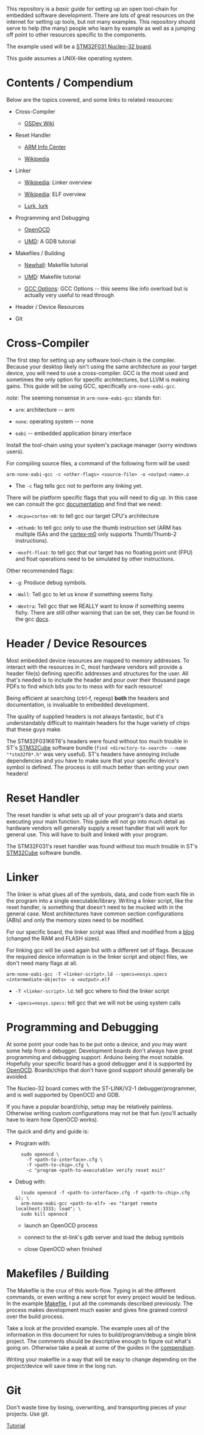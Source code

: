 This repository is a _basic_ guide for setting up an open tool-chain for embedded software development. There are lots of great resources on the internet for setting up tools, but not many examples. This repository should serve to help (the many) people who learn by example as well as a jumping off point to other resources specific to the components.

The example used will be a [STM32F031 Nucleo-32 board](https://www.amazon.com/gp/product/B01DTEWJWK/ref=as_li_tl?ie=UTF8&camp=1789&creative=9325&creativeASIN=B01DTEWJWK&linkCode=as2&tag=davemp-20&linkId=620bf7356a578e0dee2850d0e30cb0fe).

This guide assumes a UNIX-like operating system.

# Contents / Compendium

Below are the topics covered, and some links to related resources:

  - Cross-Compiler

    * [OSDev Wiki](http://wiki.osdev.org/GCC_Cross-Compiler)

  - Reset Handler

    * [ARM Info Center](http://infocenter.arm.com/help/index.jsp?topic=/com.arm.doc.dui0471c/Cihebehb.html)

    * [Wikipedia](https://en.wikipedia.org/wiki/Reset_vector)

  - Linker

    * [Wikipedia](https://en.wikipedia.org/wiki/Linker_%28computing%29): Linker overview

    * [Wikipedia](https://en.wikipedia.org/wiki/Executable_and_Linkable_Format): ELF overview

    * [Lurk, lurk](http://www.lurklurk.org/linkers/linkers.html)

  - Programming and Debugging

    * [OpenOCD](http://openocd.org/documentation/)

    * [UMD](https://www.cs.umd.edu/~srhuang/teaching/cmsc212/gdb-tutorial-handout.pdf): A GDB tutorial

  - Makefiles / Building

    * [Newhall](https://www.cs.swarthmore.edu/~newhall/unixhelp/howto_makefiles.html): Makefile tutorial

    * [UMD](https://www.cs.umd.edu/class/fall2002/cmsc214/Tutorial/makefile.html): Makefile tutorial

    * [GCC Options](https://gcc.gnu.org/onlinedocs/gcc/#toc-GCC-Command-Options): GCC Options -- this seems like info overload but is actually very useful to read through

  - Header / Device Resources

  - Git

# Cross-Compiler

The first step for setting up any software tool-chain is the compiler. Because your desktop likely isn't using the same architecture as your target device, you will need to use a cross-compiler. GCC is the most used and sometimes the only option for specific architectures, but LLVM is making gains. This guide will be using GCC, specifically `arm-none-eabi-gcc`.

_note:_ The seeming nonsense in `arm-none-eabi-gcc` stands for:

  - `arm`: architecture -- arm

  - `none`: operating system -- none

  - `eabi` -- embedded application binary interface

Install the tool-chain using your system's package manager (sorry windows users).

For compiling source files, a command of the following form will be used:

`arm-none-eabi-gcc -c <other-flags> <source-file> -o <output-name>.o`

- The `-c` flag tells gcc not to perform any linking yet.

There will be platform specific flags that you will need to dig up. In this case we can consult the gcc [documentation](https://gcc.gnu.org/onlinedocs/gcc-2.95.3/gcc_2.html#SEC22) and find that we need:

- `-mcpu=cortex-m0`: to tell gcc our target CPU's architecture

- `-mthumb`: to tell gcc only to use the thumb instruction set (ARM has multiple ISAs and the [cortex-m0](https://developer.arm.com/products/processors/cortex-m/cortex-m0-plus) only supports Thumb/Thumb-2 instructions).

- `-msoft-float`: to tell gcc that our target has no floating point unit (FPU) and float operations need to be simulated by other instructions.

Other recommended flags:

- `-g`: Produce debug symbols.

- `-Wall`: Tell gcc to let us know if something seems fishy.

- `-Wextra`: Tell gcc that we REALLY want to know if something seems fishy. There are still other warning that can be set, they can be found in the gcc [docs](https://gcc.gnu.org/onlinedocs/gcc-4.8.4/gcc/Warning-Options.html).

# Header / Device Resources

Most embedded device resources are mapped to memory addresses. To interact with the resources in C, most hardware vendors will provide a header file(s) defining specific addresses and structures for the user. All that's needed is to include the header and pour over their thousand page PDFs to find which bits you to to mess with for each resource!

Being efficient at searching (ctrl-f, regexp) __both__ the headers and documentation, is invaluable to embedded development.

The quality of supplied headers is not always fantastic, but it's understandably difficult to maintain headers for the huge variety of chips that these guys make.

The STM32F031K6T6's headers were found without too much trouble in ST's [STM32Cube](https://www.element14.com/community/docs/DOC-79590/l/stm32-nucleo-32-development-board-with-stm32f031k6t6-mcu-supports-arduino-connectivity) software bundle (`find <directory-to-search> --name "*stm32f0*.h"` was very useful). ST's headers have annoying include dependencies and you have to make sure that your specific device's symbol is defined. The process is still much better than writing your own headers!

# Reset Handler

The reset handler is what sets up all of your program's data and starts executing your main function. This guide will not go into much detail as hardware vendors will generally supply a reset handler that will work for general use. This will have to built and linked with your program.

The STM32F031's reset handler was found without too much trouble in ST's [STM32Cube](https://www.element14.com/community/docs/DOC-79590/l/stm32-nucleo-32-development-board-with-stm32f031k6t6-mcu-supports-arduino-connectivity) software bundle.

# Linker

The linker is what glues all of the symbols, data, and code from each file in the program into a single executable/library. Writing a linker script, like the reset handler, is something that doesn't need to be mucked with in the general case. Most architectures have common section configurations (ABIs) and only the memory sizes need to be modified.

For our specific board, the linker script was lifted and modified from a [blog](http://hertaville.com/a-sample-linker-script.html) (changed the RAM and FLASH sizes).

For linking gcc will be used again but with a different set of flags. Because the required device information is in the linker script and object files, we don't need many flags at all.

`arm-none-eabi-gcc -T <linker-script>.ld --specs=nosys.specs <intermediate-objects> -o <output>.elf`

- `-T <linker-script>.ld`: tell gcc where to find the linker script

- `-specs=nosys.specs`: tell gcc that we will not be using system calls

# Programming and Debugging

At some point your code has to be put onto a device, and you may want some help from a debugger. Development boards don't always have great programming and debugging support. Arduino being the most notable. Hopefully your specific board has a good debugger and it is supported by [OpenOCD](http://openocd.org/). Boards/chips that don't have good support should generally be avoided.

The Nucleo-32 board comes with the ST-LINK/V2-1 debugger/programmer, and is well supported by OpenOCD and GDB.

If you have a popular board/chip, setup may be relatively painless. Otherwise writing custom configurations may not be that fun (you'll actually have to learn how OpenOCD works).

The quick and dirty and guide is:

- Program with: 
  
  ```shell
    sudo openocd \
      -f <path-to-interface>.cfg \
      -f <path-to-chip>.cfg \
      -c "program <path-to-executable> verify reset exit"
  ```

- Debug with:
  
  ```shell
    (sudo openocd -f <path-to-interface>.cfg -f <path-to-chip>.cfg &); \
    arm-none-eabi-gcc <path-to-elf> -ex "target remote localhost:3333; load"; \
    sudo kill openocd
  ```

  * launch an OpenOCD process

  * connect to the st-link's gdb server and load the debug symbols

  * close OpenOCD when finished

# Makefiles / Building

The Makefile is the crux of this work-flow. Typing in all the different commands, or even writing a new script for every project would be tedious. In the example [Makefile][], I put all the commands described previously. The process makes development much easier and gives fine grained control over the build process.

Take a look at the provided example. The example uses all of the information in this document for rules to build/program/debug a single blink project. The comments should be descriptive enough to figure out what's going on. Otherwise take a peak at some of the guides in the [compendium][].

Writing your makefile in a way that will be easy to change depending on the project/device will save time in the long run.

# Git

Don't waste time by losing, overwriting, and transporting pieces of your projects. Use git.

[Tutorial](https://try.github.io/levels/1/challenges/1)

[Makefile]: https://github.com/davepfeiffer/embedded-makefile-flow/blob/master/Makefile

[compendium]: https://github.com/davepfeiffer/embedded-makefile-flow#contents--compendium
